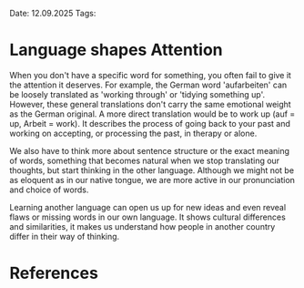 Date: 12.09.2025
Tags: 

# Language shapes Attention

When you don't have a specific word for something, you often fail to give it the attention it deserves. For example, the German word 'aufarbeiten' can be loosely translated as 'working through' or 'tidying something up'. However, these general translations don't carry the same emotional weight as the German original. A more direct translation would be to work up (auf = up, Arbeit = work). It describes the process of going back to your past and working on accepting, or processing the past, in therapy or alone.

We also have to think more about sentence structure or the exact meaning of words, something that becomes natural when we stop translating our thoughts, but start thinking in the other language. Although we might not be as eloquent as in our native tongue, we are more active in our pronunciation and choice of words.

Learning another language can open us up for new ideas and even reveal flaws or missing words in our own language. It shows cultural differences and similarities, it makes us understand how people in another country differ in their way of thinking.
# References